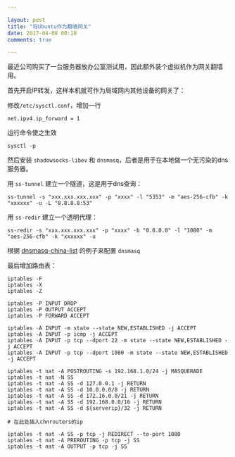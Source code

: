 ```yaml
---

layout: post
title: "将Ubuntu作为翻墙网关"
date: 2017-04-08 00:18
comments: true

---
```

最近公司购买了一台服务器放办公室测试用，因此额外装个虚拟机作为网关翻墙用。

首先开启IP转发，这样本机就可作为局域网内其他设备的网关了：

修改`/etc/sysctl.conf`，增加一行

```
net.ipv4.ip_forward = 1
```
运行命令使之生效
```
sysctl -p
```

然后安装 `shadowsocks-libev` 和 `dnsmasq`，后者是用于在本地做一个无污染的dns服务器。

用 `ss-tunnel` 建立一个隧道，这是用于dns查询：

```
ss-tunnel -s "xxx.xxx.xxx.xxx" -p "xxxx" -l "5353" -m "aes-256-cfb" -k "xxxxxx" -u -L "8.8.8.8:53"
```

用 `ss-redir` 建立一个透明代理：

```
ss-redir -s "xxx.xxx.xxx.xxx" -p "xxxx" -b "0.0.0.0" -l "1080" -m "aes-256-cfb" -k "xxxxxx" -u
```

根据 [dnsmasq-china-list](https://github.com/felixonmars/dnsmasq-china-list) 的例子来配置 `dnsmasq`

最后增加路由表：

```
iptables -F
iptables -X
iptables -Z

iptables -P INPUT DROP
iptables -P OUTPUT ACCEPT
iptables -P FORWARD ACCEPT

iptables -A INPUT -m state --state NEW,ESTABLISHED -j ACCEPT
iptables -A INPUT -p icmp -j ACCEPT
iptables -A INPUT -p tcp --dport 22 -m state --state NEW,ESTABLISHED -j ACCEPT
iptables -A INPUT -p tcp --dport 1080 -m state --state NEW,ESTABLISHED -j ACCEPT

iptables -t nat -A POSTROUTING -s 192.168.1.0/24 -j MASQUERADE
iptables -t nat -N SS
iptables -t nat -A SS -d 127.0.0.1 -j RETURN
iptables -t nat -A SS -d 10.0.0.0/8 -j RETURN
iptables -t nat -A SS -d 172.16.0.0/21 -j RETURN
iptables -t nat -A SS -d 192.168.0.0/16 -j RETURN
iptables -t nat -A SS -d ${serverip}/32 -j RETURN

# 在此处插入chnrouters的ip

iptables -t nat -A SS -p tcp -j REDIRECT --to-port 1080
iptables -t nat -A PREROUTING -p tcp -j SS
iptables -t nat -A OUTPUT -p tcp -j SS
```
